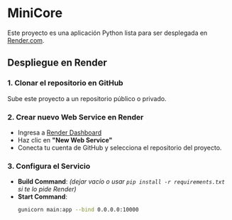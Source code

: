 # MiniCore 

Este proyecto es una aplicación Python lista para ser desplegada en [Render.com](https://render.com).

## Despliegue en Render

### 1. Clonar el repositorio en GitHub
Sube este proyecto a un repositorio público o privado.

### 2. Crear nuevo Web Service en Render

- Ingresa a [Render Dashboard](https://dashboard.render.com/)
- Haz clic en **"New Web Service"**
- Conecta tu cuenta de GitHub y selecciona el repositorio del proyecto.

### 3. Configura el Servicio

- **Build Command**: *(dejar vacío o usar `pip install -r requirements.txt` si te lo pide Render)*
- **Start Command**:  
  ```bash
  gunicorn main:app --bind 0.0.0.0:10000
